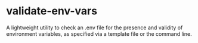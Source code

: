 # validate-env-vars
A lightweight utility to check an .env file for the presence and validity of environment variables, as specified via a template file or the command line.

